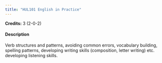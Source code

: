 ```yaml
---
title: "HUL101 English in Practice"
---
```

**Credits:** 3 (2-0-2)

#### Description
Verb structures and patterns, avoiding common errors, vocabulary building, spelling patterns, developing writing skills (composition, letter writing) etc. developing listening skills.